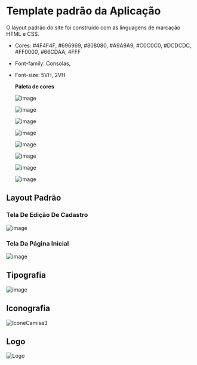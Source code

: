 # Template padrão da Aplicação

O layout padrão do site foi construído com as linguagens de marcação HTML e CSS.

- Cores: #4F4F4F, #696969, #808080, #A9A9A9, #C0C0C0, #DCDCDC, #FF0000, #66CDAA, #FFF
- Font-family: Consolas,
- Font-size: 5VH, 2VH

  **Paleta de cores**
  
  ![image](https://github.com/user-attachments/assets/7a54c232-5afa-43b4-a373-43846ca55587)
  
  ![image](https://github.com/user-attachments/assets/65ee97b0-695e-4fad-8afc-8c71498ab565)
  
  ![image](https://github.com/user-attachments/assets/bc531888-00ba-45d3-9287-7b4079518a50)
  
  ![image](https://github.com/user-attachments/assets/5b5aa711-f182-4808-80a9-9eba551204f2)
  
  ![image](https://github.com/user-attachments/assets/65f17807-161d-402f-b0ae-af4f93d2842a)

  ![image](https://github.com/user-attachments/assets/487bfb2a-0441-4815-aeea-79ac60f430f0)

  ![image](https://github.com/user-attachments/assets/7d568781-cc64-4058-8c22-84ec0ec49c40)

  ![image](https://github.com/user-attachments/assets/e6e82198-d506-4934-b4b4-2d0a37118d02)

## Layout Padrão
### Tela De Edição De Cadastro

![image](https://github.com/user-attachments/assets/c84d538a-ef49-4127-9e8c-62f9659c90fa)

### Tela Da Página Inicial

![image](https://github.com/user-attachments/assets/5cdab252-574f-438a-9f5a-fde4d5a377b7)

## Tipografia

![image](https://github.com/user-attachments/assets/e1bdf73e-0270-4f23-86b4-6f22bebc4a33)

## Iconografia

![IconeCamisa3](https://github.com/user-attachments/assets/02c942a7-0e39-4f00-899f-2da9f5554272)

## Logo

![Logo](https://github.com/user-attachments/assets/2d6307e3-d25a-4df2-99d0-499d1a149bcd)
